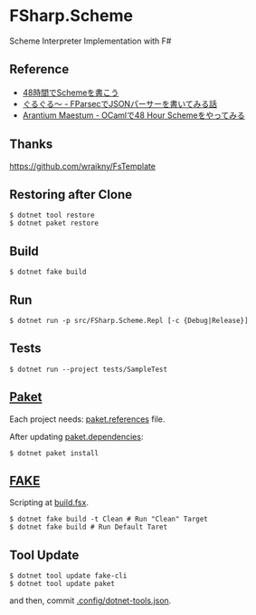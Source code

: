 # FSharp.Scheme
Scheme Interpreter Implementation with F#

## Reference

* [48時間でSchemeを書こう](https://en.wikibooks.org/wiki/Write_Yourself_a_Scheme_in_48_Hours)
* [ぐるぐる～ - FParsecでJSONパーサーを書いてみる話](http://bleis-tift.hatenablog.com/entry/json-parser-using-fparsec)
* [Arantium Maestum - OCamlで48 Hour Schemeをやってみる](http://zehnpaard.hatenablog.com/entry/2019/06/15/223016)

## Thanks

https://github.com/wraikny/FsTemplate

## Restoring after Clone
```shell
$ dotnet tool restore
$ dotnet paket restore
```

## Build
```shell
$ dotnet fake build
```

## Run
```shell
$ dotnet run -p src/FSharp.Scheme.Repl [-c {Debug|Release}]
```

## Tests
```
$ dotnet run --project tests/SampleTest
```

## [Paket](https://fsprojects.github.io/Paket/index.html)  
Each project needs: [paket.references](/src/SampleApp/paket.references) file.

After updating [paket.dependencies](/paket.dependencies):
```shell
$ dotnet paket install
```

## [FAKE](https://fake.build/)  
Scripting at [build.fsx](/build.fsx).  

```shell
$ dotnet fake build -t Clean # Run "Clean" Target
$ dotnet fake build # Run Default Taret
```

## Tool Update
```shell
$ dotnet tool update fake-cli
$ dotnet tool update paket
```
and then, commit [.config/dotnet-tools.json](/.config/dotnet-tools.json).
